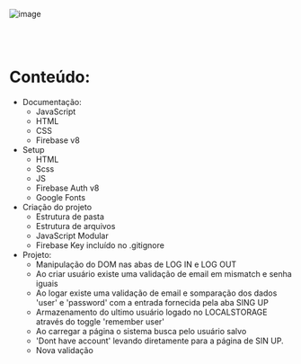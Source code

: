 
![image](https://user-images.githubusercontent.com/63620832/213594383-ac03fae5-42a9-4ac3-8e4b-70ed519ac1c2.png)



<br><br>


# Conteúdo:
- Documentação:
  - JavaScript
  - HTML
  - CSS
  - Firebase v8
- Setup
  - HTML
  - Scss
  - JS
  - Firebase Auth v8
  - Google Fonts
- Criação do projeto
  - Estrutura de pasta
   - Estrutura de arquivos
   - JavaScript Modular
   - Firebase Key incluído no .gitignore
- Projeto:
  - Manipulação do DOM nas abas de LOG IN e LOG OUT
  - Ao criar usuário existe uma validação de email em mismatch e senha iguais
  - Ao logar existe uma validação de email e somparação dos dados 'user' e 'password' com a entrada fornecida pela aba SING UP
  - Armazenamento do ultimo usuário logado no LOCALSTORAGE através do toggle 'remember user'
  - Ao carregar a página o sistema busca pelo usuário salvo
  - 'Dont have account' levando diretamente para a página de SIN UP.
  - Nova validação
